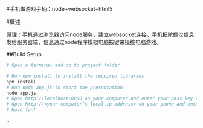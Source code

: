 #手机做游戏手柄：node+websocket+html5

#概述

原理：手机通过浏览器访问node服务，建立websocket连接。手机把陀螺仪信息发给服务器端，信息通过node程序模拟电脑按键来操控电脑游戏。

##Build Setup

```bash
# Open a terminal and cd to project folder.

# Run npm install to install the required libraries
npm install
# Run node app.js to start the presentation
node app.js
# Open http://localhost:8080 on your computer and enter your pass key (by default it is “c“).
# Open http://<your computer’s local ip address> on your phone and enter the same pass key.
# Have fun!

```
··
